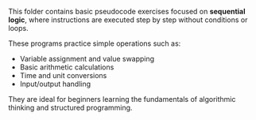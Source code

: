This folder contains basic pseudocode exercises focused on **sequential logic**, where instructions are executed step by step without conditions or loops.

These programs practice simple operations such as:
- Variable assignment and value swapping
- Basic arithmetic calculations
- Time and unit conversions
- Input/output handling

They are ideal for beginners learning the fundamentals of algorithmic thinking and structured programming.
